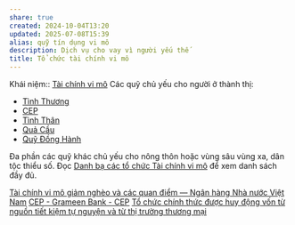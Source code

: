 ```yaml
---
share: true
created: 2024-10-04T13:20
updated: 2025-07-08T15:39
alias: quỹ tín dụng vi mô
description: Dịch vụ cho vay vì người yếu thế
title: Tổ chức tài chính vi mô
---
```

Khái niệm:: [Tài chính vi mô](../../../../%E2%9A%A1Hi%E1%BB%83u%20bi%E1%BA%BFt%20s%C3%A2u/%CE%9E%20Kh%C3%A1i%20ni%E1%BB%87m/T%C3%A0i%20ch%C3%ADnh%20vi%20m%C3%B4.md)
Các quỹ chủ yếu cho người ở thành thị:
- [Tình Thương](https://tymfund.org.vn/about-us/our-team/)
- [CEP](./CEP.md)
- [Tình Thân](./T%C3%ACnh%20Th%C3%A2n.md)
- [Quả Cầu](../../../../%F0%9F%93%90D%E1%BB%B1%20%C3%A1n/Gi%C3%BAp%20nhau%20tho%C3%A1t%20n%E1%BB%A3/M%E1%BA%A1ng%20l%C6%B0%E1%BB%9Bi%20cho%20vay%20ch%C3%A9o.md)
- [Quỹ Đồng Hành](./Qu%E1%BB%B9%20%C4%90%E1%BB%93ng%20H%C3%A0nh.md)

Đa phần các quỹ khác chủ yếu cho nông thôn hoặc vùng sâu vùng xa, dân tộc thiểu số. Đọc [Danh bạ các tổ chức Tài chính vi mô](https://microfinance.com.vn/du-an-project/danh-ba-cac-to-chuc-tai-chinh-vi-mo/) để xem danh sách đầy đủ.

[Tài chính vi mô giảm nghèo và các quan điểm — Ngân hàng Nhà nước Việt Nam](https://sbv.gov.vn/webcenter/portal/vi/menu/rm/apph/tcnh/tcnh_chitiet?dDocName=SBV245209&p=29&_afrLoop=3549097939259755#%40%3F_afrLoop%3D3549097939259755%26centerWidth%3D80%2525%26dDocName%3DSBV245209%26leftWidth%3D20%2525%26p%3D29%26rightWidth%3D0%2525%26showFooter%3Dfalse%26showHeader%3Dfalse%26_adf.ctrl-state%3D10s1q03l10_4)
[CEP - Grameen Bank - CEP](https://cep.org.vn/vt_doi_tac/cep-grameen-bank/)
[Tổ chức chính thức được huy động vốn từ nguồn tiết kiệm tự nguyện và từ thị trường thương mại](../../../Lu%E1%BA%ADt,%20qu%E1%BA%A3n%20l%C3%BD%20nh%C3%A0%20n%C6%B0%E1%BB%9Bc/T%C3%A0i%20ch%C3%ADnh/Ti%E1%BB%81n%20t%E1%BB%87,%20ng%C3%A2n%20h%C3%A0ng/V%C3%AC%20ng%C6%B0%E1%BB%9Di%20y%E1%BA%BFu%20th%E1%BA%BF/T%C3%A0i%20ch%C3%ADnh%20vi%20m%C3%B4/T%E1%BB%95%20ch%E1%BB%A9c%20ch%C3%ADnh%20th%E1%BB%A9c%20%C4%91%C6%B0%E1%BB%A3c%20huy%20%C4%91%E1%BB%99ng%20v%E1%BB%91n%20t%E1%BB%AB%20ngu%E1%BB%93n%20ti%E1%BA%BFt%20ki%E1%BB%87m%20t%E1%BB%B1%20nguy%E1%BB%87n%20v%C3%A0%20t%E1%BB%AB%20th%E1%BB%8B%20tr%C6%B0%E1%BB%9Dng%20th%C6%B0%C6%A1ng%20m%E1%BA%A1i.md)